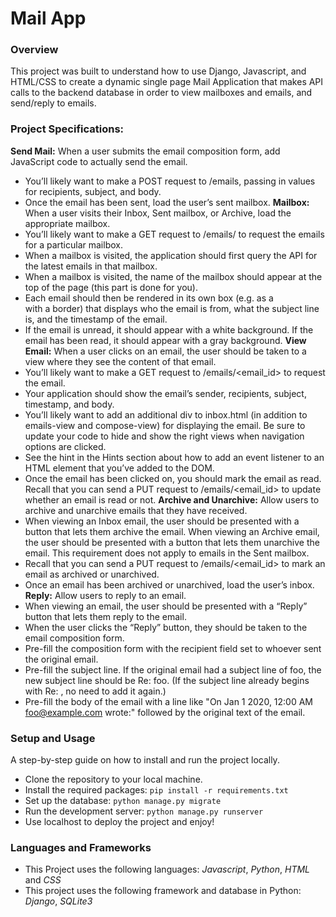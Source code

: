 # Mail App
### Overview
This project was built to understand how to use Django, Javascript, and HTML/CSS to create a dynamic single page Mail Application that makes API calls to the backend database in order to view mailboxes and emails, and send/reply to emails.

### Project Specifications:
**Send Mail:** When a user submits the email composition form, add JavaScript code to actually send the email.
- You’ll likely want to make a POST request to /emails, passing in values for recipients, subject, and body.
- Once the email has been sent, load the user’s sent mailbox.
**Mailbox:** When a user visits their Inbox, Sent mailbox, or Archive, load the appropriate mailbox.
- You’ll likely want to make a GET request to /emails/<mailbox> to request the emails for a particular mailbox.
- When a mailbox is visited, the application should first query the API for the latest emails in that mailbox.
- When a mailbox is visited, the name of the mailbox should appear at the top of the page (this part is done for you).
- Each email should then be rendered in its own box (e.g. as a <div> with a border) that displays who the email is from, what the subject line is, and the timestamp of the email.
- If the email is unread, it should appear with a white background. If the email has been read, it should appear with a gray background.
**View Email:** When a user clicks on an email, the user should be taken to a view where they see the content of that email.
- You’ll likely want to make a GET request to /emails/<email_id> to request the email.
- Your application should show the email’s sender, recipients, subject, timestamp, and body.
- You’ll likely want to add an additional div to inbox.html (in addition to emails-view and compose-view) for displaying the email. Be sure to update your code to hide and show the right views when navigation options are clicked.
- See the hint in the Hints section about how to add an event listener to an HTML element that you’ve added to the DOM.
- Once the email has been clicked on, you should mark the email as read. Recall that you can send a PUT request to /emails/<email_id> to update whether an email is read or not.
**Archive and Unarchive:** Allow users to archive and unarchive emails that they have received.
- When viewing an Inbox email, the user should be presented with a button that lets them archive the email. When viewing an Archive email, the user should be presented with a button that lets them unarchive the email. This requirement does not apply to emails in the Sent mailbox.
- Recall that you can send a PUT request to /emails/<email_id> to mark an email as archived or unarchived.
- Once an email has been archived or unarchived, load the user’s inbox.
**Reply:** Allow users to reply to an email.
- When viewing an email, the user should be presented with a “Reply” button that lets them reply to the email.
- When the user clicks the “Reply” button, they should be taken to the email composition form.
- Pre-fill the composition form with the recipient field set to whoever sent the original email.
- Pre-fill the subject line. If the original email had a subject line of foo, the new subject line should be Re: foo. (If the subject line already begins with Re: , no need to add it again.)
- Pre-fill the body of the email with a line like "On Jan 1 2020, 12:00 AM foo@example.com wrote:" followed by the original text of the email.

### Setup and Usage
A step-by-step guide on how to install and run the project locally.
- Clone the repository to your local machine.
- Install the required packages: ```pip install -r requirements.txt```
- Set up the database: ```python manage.py migrate```
- Run the development server: ```python manage.py runserver```
- Use localhost to deploy the project and enjoy!

### Languages and Frameworks
- This Project uses the following languages: _Javascript_, _Python_, _HTML_ and _CSS_
- This project uses the following framework and database in Python: _Django_, _SQLite3_

